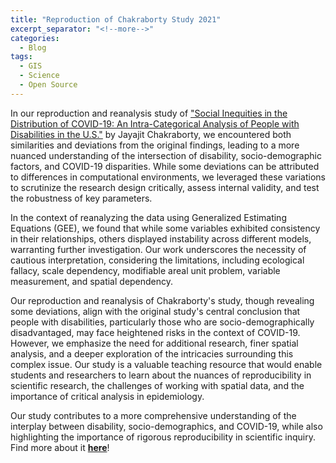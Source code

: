 ```yaml
---
title: "Reproduction of Chakraborty Study 2021"
excerpt_separator: "<!--more-->"
categories:
  - Blog
tags:
  - GIS
  - Science
  - Open Source
---
```


In our reproduction and reanalysis study of ["Social Inequities in the Distribution of COVID-19: An Intra-Categorical Analysis of People with Disabilities in the U.S."](https://www.sciencedirect.com/science/article/pii/S1936657420301394?ref=pdf_download&fr=RR-2&rr=8112c85ec9324204) by Jayajit Chakraborty, we encountered both similarities and deviations from the original findings, leading to a more nuanced understanding of the intersection of disability, socio-demographic factors, and COVID-19 disparities. While some deviations can be attributed to differences in computational environments, we leveraged these variations to scrutinize the research design critically, assess internal validity, and test the robustness of key parameters.

In the context of reanalyzing the data using Generalized Estimating Equations (GEE), we found that while some variables exhibited consistency in their relationships, others displayed instability across different models, warranting further investigation. Our work underscores the necessity of cautious interpretation, considering the limitations, including ecological fallacy, scale dependency, modifiable areal unit problem, variable measurement, and spatial dependency.

Our reproduction and reanalysis of Chakraborty's study, though revealing some deviations, align with the original study's central conclusion that people with disabilities, particularly those who are socio-demographically disadvantaged, may face heightened risks in the context of COVID-19. However, we emphasize the need for additional research, finer spatial analysis, and a deeper exploration of the intricacies surrounding this complex issue. Our study is a valuable teaching resource that would enable students and researchers to learn about the nuances of reproducibility in scientific research, the challenges of working with spatial data, and the importance of critical analysis in epidemiology.

Our study contributes to a more comprehensive understanding of the interplay between disability, socio-demographics, and COVID-19, while also highlighting the importance of rigorous reproducibility in scientific inquiry. Find more about it [**here**](https://katieheo.github.io/RPr-Chakraborty-2021/)!
